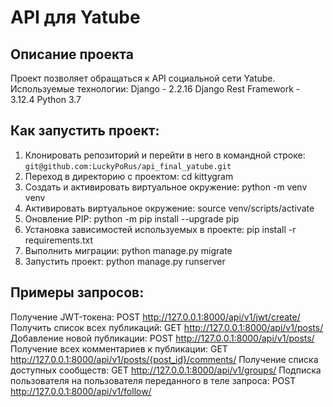 # API для Yatube
## Описание проекта
Проект позволяет обращаться к API социальной сети Yatube.
Используемые технологии:
Django - 2.2.16
Django Rest Framework - 3.12.4
Python 3.7
## Как запустить проект:
1. Клонировать репозиторий и перейти в него в командной строке:
`
git@github.com:LuckyPoRus/api_final_yatube.git
`
2. Переход в директорию с проектом:
cd kittygram
3. Cоздать и активировать виртуальное окружение:
python -m venv venv
4. Активировать виртуальное окружение:
source venv/scripts/activate
5. Оновление PIP:
python -m pip install --upgrade pip
6. Установка зависимостей используемых в проекте:
pip install -r requirements.txt
7. Выполнить миграции:
python manage.py migrate
8. Запустить проект:
python manage.py runserver

## Примеры запросов:
Получение JWT-токена:
POST
http://127.0.0.1:8000/api/v1/jwt/create/
Получить список всех публикаций:
GET
http://127.0.0.1:8000/api/v1/posts/
Добавление новой публикации:
POST
http://127.0.0.1:8000/api/v1/posts/
Получение всех комментариев к публикации:
GET
http://127.0.0.1:8000/api/v1/posts/{post_id}/comments/
Получение списка доступных сообществ:
GET
http://127.0.0.1:8000/api/v1/groups/
Подписка пользователя на пользователя переданного в теле запроса:
POST
http://127.0.0.1:8000/api/v1/follow/
